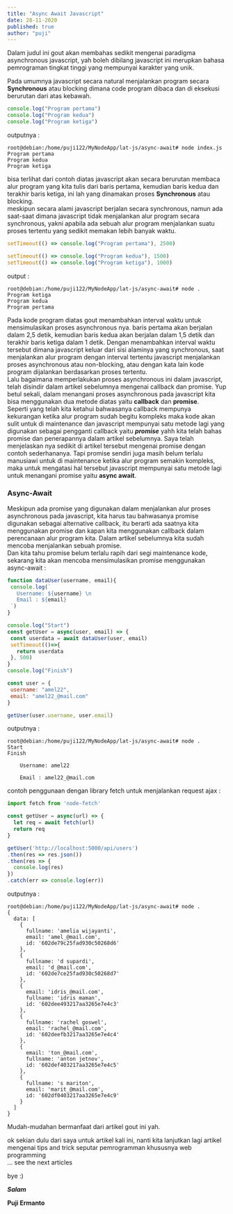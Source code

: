 ```yaml
---
title: "Async Await Javascript"
date: 28-11-2020
published: true
author: "puji"
---  
```


Dalam judul ini gout akan membahas sedikit mengenai paradigma asynchronous javascript, yah boleh dibilang javascript ini merupkan bahasa pemrograman tingkat tinggi yang mempunyai karakter yang unik.  

Pada umumnya javascript secara natural menjalankan program secara **Synchronous** atau blocking dimana code program dibaca dan di eksekusi berurutan dari atas kebawah.  

```javascript
console.log("Program pertama")
console.log("Program kedua")
console.log("Program ketiga")
```  
outputnya :  
```shell
root@debian:/home/puji122/MyNodeApp/lat-js/async-await# node index.js
Program pertama
Program kedua
Program ketiga
```  
bisa terlihat dari contoh diatas javascript akan secara berurutan membaca alur program yang kita tulis dari baris pertama, kemudian baris kedua dan terakhir baris ketiga, ini lah yang dinamakan proses **Synchronous** atau blocking.  
meskipun secara alami javascript berjalan secara synchronous, namun ada saat-saat dimana javascript tidak menjalankan alur program secara synchronous, yakni apabila ada sebuah alur program menjalankan suatu proses tertentu yang sedikit memakan lebih banyak waktu.  

```javascript
setTimeout(() => console.log("Program pertama"), 2500)

setTimeout(() => console.log("Program kedua"), 1500)
setTimeout(() => console.log("Program ketiga"), 1000)
```  

output :  

```shell
root@debian:/home/puji122/MyNodeApp/lat-js/async-await# node .
Program ketiga
Program kedua
Program pertama
```  
Pada kode program diatas gout menambahkan interval waktu untuk mensimulasikan proses asynchronous nya. baris pertama akan berjalan dalam 2,5 detik, kemudian baris kedua akan berjalan dalam 1,5 detik dan terakhir baris ketiga dalam 1 detik. Dengan menambahkan interval waktu tersebut dimana javascript keluar dari sisi alaminya yang synchronous, saat menjalankan alur program dengan interval tertentu javascript menjalankan proses asynchronous atau non-blocking, atau dengan kata lain kode program dijalankan berdasarkan proses tertentu.  
Lalu bagaimana memperlakukan proses asynchronous ini dalam javascript, telah disindir dalam artikel sebelumnya mengenai callback dan promise. Yup betul sekali, dalam menangani proses asynchronous pada javascript kita bisa menggunakan dua metode diatas yaitu **callback** dan **promise**.  
Seperti yang telah kita ketahui bahwasanya callback mempunya kekurangan ketika alur program sudah begitu kompleks maka kode akan sulit untuk di maintenance dan javascript mempunyai satu metode lagi yang digunakan sebagai pengganti callback yaitu ***promise*** yahh kita telah bahas promise dan penerapannya dalam artikel sebelumnya. Saya telah menjelaskan nya sedikit di artikel tersebut mengenai promise dengan contoh sederhananya. Tapi promise sendiri juga masih belum terlalu manusiawi untuk di maintenance ketika alur program semakin kompleks, maka untuk mengatasi hal tersebut javascript mempunyai satu metode lagi untuk menangani promise yaitu **async await**.  

### Async-Await  
Meskipun ada promise yang digunakan dalam menjalankan alur proses asynchronous pada javascript, kita harus tau bahwasanya promise digunakan sebagai alternative callback, itu berarti ada saatnya kita menggunakan promise dan kapan kita menggunakan callback dalam perencanaan alur program kita. Dalam artikel sebelumnya kita sudah mencoba menjalankan sebuah promise.  
Dan kita tahu promise belum terlalu rapih dari segi maintenance kode, sekarang kita akan mencoba mensimulasikan promise menggunakan async-await :  

 ```javascript
function dataUser(username, email){
  console.log(`
    Username: ${username} \n
    Email : ${email}
  `)
}

console.log("Start")
const getUser = async(user, email) => {
  const userdata = await dataUser(user, email)
  setTimeout(()=>{
    return userdata
  }, 500)
}
console.log("Finish")

const user = {
  username: "amel22", 
  email: "amel22_@mail.com"
} 

getUser(user.username, user.email)
 ```
outputnya :  

```shell
root@debian:/home/puji122/MyNodeApp/lat-js/async-await# node .
Start
Finish

    Username: amel22 

    Email : amel22_@mail.com
```  

contoh penggunaan dengan library fetch untuk menjalankan request ajax :  

```javascript
import fetch from 'node-fetch'

const getUser = async(url) => {
  let req = await fetch(url)
  return req
}

getUser('http://localhost:5000/api/users')
.then(res => res.json())
.then(res => {
  console.log(res)
})
.catch(err => console.log(err))
```  
outputnya :  
```shell
root@debian:/home/puji122/MyNodeApp/lat-js/async-await# node .
{
  data: [
    {
      fullname: 'amelia wijayanti',
      email: 'amel_@mail.com',
      id: '602de79c25fad930c50268d6'
    },
    {
      fullname: 'd supardi',
      email: 'd_@mail.com',
      id: '602de7ce25fad930c50268d7'
    },
    {
      email: 'idris_@mail.com',
      fullname: 'idris maman',
      id: '602dee493217aa3265e7e4c3'
    },
    {
      fullname: 'rachel goswel',
      email: 'rachel_@mail.com',
      id: '602deefb3217aa3265e7e4c4'
    },
    {
      email: 'ton_@mail.com',
      fullname: 'anton jetnov',
      id: '602def403217aa3265e7e4c5'
    },
    {
      fullname: 's mariton',
      email: 'marit_@mail.com',
      id: '602df0403217aa3265e7e4c9'
    }
  ]
}
```  

Mudah-mudahan bermanfaat dari artikel gout ini yah.

ok sekian dulu dari saya untuk artikel kali ini, nanti kita lanjutkan lagi artikel mengenai tips and trick seputar pemrogramman khususnya web programming  
... see the next articles 

bye :) 


***Salam***

**Puji Ermanto**